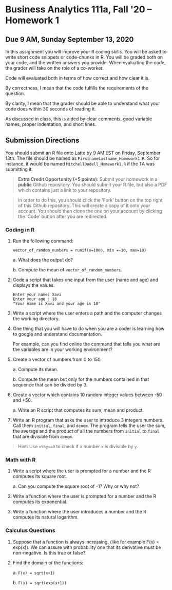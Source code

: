 # Business Analytics 111a, Fall '20 – Homework 1
## Due 9 AM, Sunday September 13, 2020

In this assignment you will improve your R coding skills. You will be asked to
write short code snippets or code-chunks in R. You will be graded both on your
code, and the written answers you provide. When evaluating the code, the grader
will take on the role of a co-worker.

Code will evaluated both in terms of how
correct and how clear it is.

By correctness, I mean that the code fulfills the requirements of the question.  

By clarity, I mean that the grader should be able to understand what your code
does within 30 seconds of reading it.  

As discussed in class, this is aided by clear comments, good variable names,
proper indentation, and short lines.

## Submission Directions
You should submit an R file onto Latte by 9 AM EST on Friday, September 13th. The file should be named as `FirstnameLastname_Homework1.R`. So for instance, it would be named `MitchellDodell_Homework1.R` if the TA was submitting it.

> **Extra Credit Opportunity (+5 points)**: Submit your homework in a **public** Github repository. You should submit your R file, but also a PDF which contains just a link to your repository.

> In order to do this, you should click the 'Fork' button on the top right of this Github repository. This will create a copy of it onto your account. You should then clone the one on your account by clicking the 'Code' button after you are redirected.

### Coding in R
1. Run the following command:
   ```
   vector_of_random_numbers = runif(n=1000, min =-10, max=10)
   ```
   a. What does the output do?

   b. Compute the mean of `vector_of_random_numbers`.

1. Code a script that takes one input from the user (name and age) and displays the values.
   ```
   Enter your name: Xavi
   Enter your age : 18
   "Your name is Xavi and your age is 18"
   ```

1. Write a script where the user enters a path and the computer changes the working directory.

1. One thing that you will have to do when you are a coder is learning how to google and understand documentation.

   For example, can you find online the command that tells you what are the variables are in your working environment?

1. Create a vector of numbers from 0 to 150.

   a. Compute its mean.

   b. Compute the mean but only for the numbers contained in that sequence that can be divided by 3.

1. Create a vector which contains 10 random integer values between -50 and +50.

   a. Write an R script that computes its sum, mean and product.

1. Write an R program that asks the user to introduce 3 integers numbers. Call them `initial`, `final`, and `denom`. The program tells the user the sum, the average and the product of all the numbers from `initial` to `final` that are divisible from `denom`.

  > Hint: Use `x%%y==0` to check if a number `x` is divisible by `y`.

### Math with R

1. Write a script where the user is prompted for a number and the R computes its square root.

   a. Can you compute the square root of -1? Why or why not?

1. Write a function where the user is prompted for a number and the R computes its exponential.

1. Write a function where the user introduces a number and the R computes its natural logarithm.

### Calculus Questions
1. Suppose that a function is always increasing, (like for example F(x) = exp(x)). We can assure with probability one that its derivative must be non-negative. Is this true or false?

1. Find the domain of the functions:

   a. `F(x) = sqrt(x+1)`

   b. `F(x) = sqrt(exp(x+1))`
